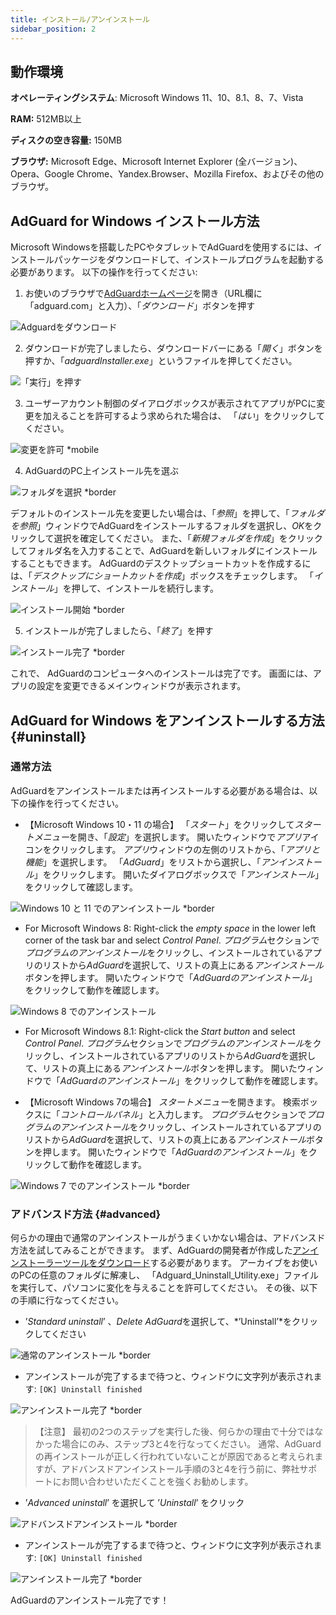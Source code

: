 ```yaml
---
title: インストール/アンインストール
sidebar_position: 2
---
```


## 動作環境

**オペレーティングシステム**: Microsoft Windows 11、10、8.1、8、7、Vista

**RAM:** 512MB以上

**ディスクの空き容量:** 150MB

**ブラウザ:** Microsoft Edge、Microsoft Internet Explorer (全バージョン)、Opera、Google Chrome、Yandex.Browser、Mozilla Firefox、およびその他のブラウザ。

## AdGuard for Windows インストール方法

Microsoft Windowsを搭載したPCやタブレットでAdGuardを使用するには、インストールパッケージをダウンロードして、インストールプログラムを起動する必要があります。 以下の操作を行ってください:

1) お使いのブラウザで[AdGuardホームページ](http://adguard.com)を開き（URL欄に「adguard.com」と入力）、「*ダウンロード*」ボタンを押す

![Adguardをダウンロード](https://cdn.adguard.com/public/Adguard/kb/installation/Win/ja/W1-ja.png)

2) ダウンロードが完了しましたら、ダウンロードバーにある「*開く*」ボタンを押すか、「*adguardInstaller.exe*」というファイルを押してください。

![「実行」を押す](https://cdn.adguard.com/public/Adguard/kb/installation/Win/ja/W2-ja.png)

3) ユーザーアカウント制御のダイアログボックスが表示されてアプリがPCに変更を加えることを許可するよう求められた場合は、 「*はい*」をクリックしてください。

![変更を許可 *mobile](https://cdn.adtidy.org/content/kb/ad_blocker/windows/installation/allow-changes.png)

4) AdGuardのPC上インストール先を選ぶ

![フォルダを選択 *border](https://cdn.adguard.com/public/Adguard/kb/installation/Win/ja/W3-ja.png)

デフォルトのインストール先を変更したい場合は、「*参照*」を押して、「*フォルダを参照*」ウィンドウでAdGuardをインストールするフォルダを選択し、*OK*をクリックして選択を確定してください。 また、「*新規フォルダを作成*」をクリックしてフォルダ名を入力することで、AdGuardを新しいフォルダにインストールすることもできます。 AdGuardのデスクトップショートカットを作成するには、「*デスクトップにショートカットを作成*」ボックスをチェックします。 「*インストール*」を押して、インストールを続行します。

![インストール開始 *border](https://cdn.adguard.com/public/Adguard/kb/installation/Win/ja/W4-ja.png)

5) インストールが完了しましたら、「*終了*」を押す

![インストール完了 *border](https://cdn.adguard.com/public/Adguard/kb/installation/Win/ja/W5-ja.png)

これで、 AdGuardのコンピュータへのインストールは完了です。 画面には、アプリの設定を変更できるメインウィンドウが表示されます。

## AdGuard for Windows をアンインストールする方法 {#uninstall}

### 通常方法

AdGuardをアンインストールまたは再インストールする必要がある場合は、以下の操作を行ってください。

* 【Microsoft Windows 10・11 の場合】 「*スタート*」をクリックして*スタートメニュー*を開き、「*設定*」を選択します。 開いたウィンドウで*アプリ*アイコンをクリックします。 *アプリ*ウィンドウの左側のリストから、「*アプリと機能*」を選択します。 「*AdGuard*」をリストから選択し、「*アンインストール*」をクリックします。 開いたダイアログボックスで「*アンインストール*」をクリックして確認します。

![Windows 10 と 11 でのアンインストール *border](https://cdn.adguard.com/public/Adguard/kb/installation/Win/ja/W7-ja.png)

* For Microsoft Windows 8: Right-click the *empty space* in the lower left corner of the task bar and select *Control Panel*. *プログラム*セクションで*プログラムのアンインストール*をクリックし、インストールされているアプリのリストから*AdGuard*を選択して、リストの真上にある*アンインストール*ボタンを押します。 開いたウィンドウで「*AdGuardのアンインストール*」をクリックして動作を確認します。

![Windows 8 でのアンインストール](https://cdn.adtidy.org/content/kb/ad_blocker/windows/installation/win8-uninstall.png)

* For Microsoft Windows 8.1: Right-click the *Start button* and select *Control Panel*. *プログラム*セクションで*プログラムのアンインストール*をクリックし、インストールされているアプリのリストから*AdGuard*を選択して、リストの真上にある*アンインストール*ボタンを押します。 開いたウィンドウで「*AdGuardのアンインストール*」をクリックして動作を確認します。

* 【Microsoft Windows 7の場合】 *スタートメニュー*を開きます。 検索ボックスに「*コントロールパネル*」と入力します。 *プログラム*セクションで*プログラムのアンインストール*をクリックし、インストールされているアプリのリストから*AdGuard*を選択して、リストの真上にある*アンインストール*ボタンを押します。 開いたウィンドウで「*AdGuardのアンインストール*」をクリックして動作を確認します。

![Windows 7 でのアンインストール *border](https://cdn.adguard.com/public/Adguard/kb/installation/Win/ja/W8-ja.png)

### アドバンスド方法 {#advanced}

何らかの理由で通常のアンインストールがうまくいかない場合は、アドバンスド方法を試してみることができます。 まず、AdGuardの開発者が作成した[アンインストーラーツールをダウンロード](https://cdn.adtidy.org/distr/windows/Uninstall_Utility.zip)する必要があります。 アーカイブをお使いのPCの任意のフォルダに解凍し、 「Adguard_Uninstall_Utility.exe」ファイルを実行して、パソコンに変化を与えることを許可してください。 その後、以下の手順に行なってください。

* ’*Standard uninstall*’ 、*Delete AdGuard*を選択して、*’Uninstall’*をクリックしてください

![通常のアンインストール *border](https://cdn.adguard.com/content/kb/ad_blocker/windows/installation/standard-uninstall.png)

* アンインストールが完了するまで待つと、ウィンドウに文字列が表示されます: `[OK] Uninstall finished`

![アンインストール完了 *border](https://cdn.adguard.com/content/kb/ad_blocker/windows/installation/standard-uninstall-2.png)

> 【注意】 最初の2つのステップを実行した後、何らかの理由で十分ではなかった場合にのみ、ステップ3と4を行なってください。 通常、AdGuardの再インストールが正しく行われていないことが原因であると考えられますが、アドバンスドアンインストール手順の3と4を行う前に、弊社サポートにお問い合わせいただくことを強くお勧めします。

* ’*Advanced uninstall*’ を選択して ’*Uninstall*’ をクリック

![アドバンスドアンインストール *border](https://cdn.adtidy.org/content/kb/ad_blocker/windows/installation/advanced-uninstall.png)

* アンインストールが完了するまで待つと、ウィンドウに文字列が表示されます: `[OK] Uninstall finished`

![アンインストール完了 *border](https://cdn.adtidy.org/content/kb/ad_blocker/windows/installation/advanced-uninstall-2.png)

AdGuardのアンインストール完了です！
